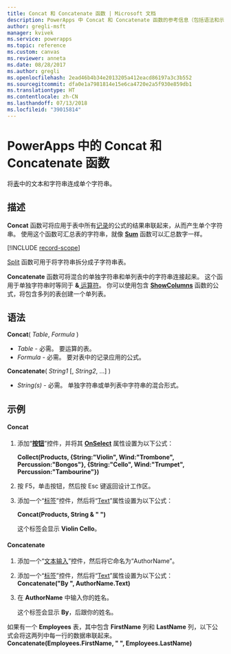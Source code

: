 ```yaml
---
title: Concat 和 Concatenate 函数 | Microsoft 文档
description: PowerApps 中 Concat 和 Concatenate 函数的参考信息（包括语法和示例）
author: gregli-msft
manager: kvivek
ms.service: powerapps
ms.topic: reference
ms.custom: canvas
ms.reviewer: anneta
ms.date: 08/28/2017
ms.author: gregli
ms.openlocfilehash: 2ead46b4b34e2013205a412eacd86197a3c3b552
ms.sourcegitcommit: dfa0e1a7981814e15e6ca4720e2a5f930e859db1
ms.translationtype: HT
ms.contentlocale: zh-CN
ms.lasthandoff: 07/13/2018
ms.locfileid: "39015814"
---
```

# <a name="concat-and-concatenate-functions-in-powerapps"></a>PowerApps 中的 Concat 和 Concatenate 函数
将[表](../working-with-tables.md)中的文本和字符串连成单个字符串。

## <a name="description"></a>描述
**Concat** 函数可将应用于表中所有[记录](../working-with-tables.md#records)的公式的结果串联起来，从而产生单个字符串。 使用这个函数可汇总表的字符串，就像 **[Sum](function-aggregates.md)** 函数可以汇总数字一样。

[!INCLUDE [record-scope](../../../includes/record-scope.md)]

[Split](function-split.md) 函数可用于将字符串拆分成子字符串表。

**Concatenate** 函数可将混合的单独字符串和单列表中的字符串连接起来。 这个函用于单独字符串时等同于 **&**[ 运算符](operators.md)。 你可以使用包含 **[ShowColumns](function-table-shaping.md)** 函数的公式，将包含多列的表创建一个单列表。

## <a name="syntax"></a>语法
**Concat**( *Table*, *Formula* )

* *Table* - 必需。  要运算的表。
* *Formula* - 必需。  要对表中的记录应用的公式。

**Concatenate**( *String1* [, *String2*, ...] )

* *String(s)* - 必需。  单独字符串或单列表中字符串的混合形式。

## <a name="examples"></a>示例
#### <a name="concat"></a>Concat
1. 添加“**[按钮](../controls/control-button.md)**”控件，并将其 **[OnSelect](../controls/properties-core.md)** 属性设置为以下公式：
   
    **Collect(Products, {String:"Violin", Wind:"Trombone", Percussion:"Bongos"}, {String:"Cello", Wind:"Trumpet", Percussion:"Tambourine"})**
2. 按 F5，单击按钮，然后按 Esc 键返回设计工作区。
3. 添加一个“[标签](../controls/control-text-box.md)”控件，然后将“[Text](../controls/properties-core.md)”属性设置为以下公式：
   
    **Concat(Products, String & " ")**
   
    这个标签会显示 **Violin Cello**。

#### <a name="concatenate"></a>Concatenate
1. 添加一个“[文本输入](../controls/control-text-input.md)”控件，然后将它命名为“AuthorName”。
2. 添加一个“[标签](../controls/control-text-box.md)”控件，然后将“[Text](../controls/properties-core.md)”属性设置为以下公式：<br>
   **Concatenate("By ", AuthorName.Text)**
3. 在 **AuthorName** 中输入你的姓名。
   
    这个标签会显示 **By**，后跟你的姓名。

如果有一个 **Employees** 表，其中包含 **FirstName** 列和 **LastName** 列，以下公式会将这两列中每一行的数据串联起来。
<br>**Concatenate(Employees.FirstName, " ", Employees.LastName)**

